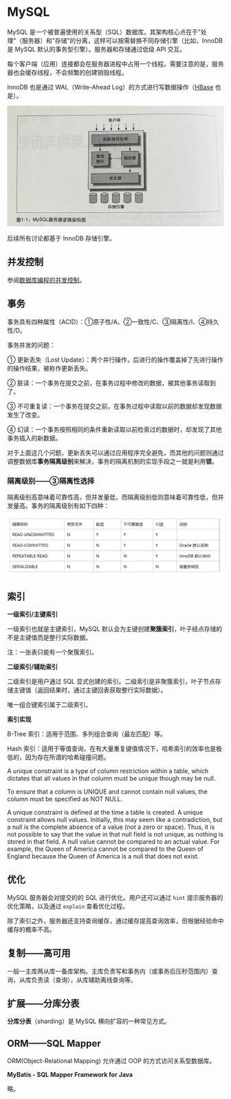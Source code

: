 # MySQL

MySQL 是一个被普遍使用的关系型（SQL）数据库。其架构核心点在于"处理"（服务器）和"存储"的分离，这样可以按需替换不同存储引擎（比如，InnoDB 是 MySQL 默认的事务型引擎）。服务器和存储通过低级 API 交互。

每个客户端（应用）连接都会在服务器进程中占用一个线程。需要注意的是，服务器也会缓存线程，不会频繁的创建销毁线程。

InnoDB 也是通过 WAL（Write-Ahead Log）的方式进行写数据操作（[HBase](../BigData/TechItself-batch.md#hbase) 也是）。

![](rdbms-mysql-arch.jpg)

后续所有讨论都基于 InnoDB 存储引擎。

## 并发控制

参阅[数据库编程的并发控制](../JavaSE/Java/Concurrency.md#数据库编程的并发控制)。

## 事务

事务具有四种属性（ACID）：①原子性/A、②一致性/C、③隔离性/I、④持久性/D。

事务并发的问题：

① 更新丢失（Lost Update）：两个并行操作，后进行的操作覆盖掉了先进行操作的操作结果，被称作更新丢失。

② 脏读：一个事务在提交之前，在事务过程中修改的数据，被其他事务读取到了。

③ 不可重复读：一个事务在提交之前，在事务过程中读取以前的数据却发现数据发生了改变。

④ 幻读：一个事务按照相同的条件重新读取以前检索过的数据时，却发现了其他事务插入的新数据。

对于上面这几个问题，更新丢失可以通过应用程序完全避免，而其他的问题则通过调整数据库**事务隔离级别**来解决，事务的隔离机制的实现手段之一就是利用**锁**。

### 隔离级别——③隔离性选择

隔离级别高意味着可靠性高，但并发量低，而隔离级别低则意味着可靠性低，但并发量高。事务的隔离级别有如下四种：

![](rdbms-mysql-tx-level.jpg)

## 索引

**一级索引/主键索引**

一级索引也就是主键索引，MySQL 默认会为主键创建**聚簇索引**，叶子结点存储的不是主键值而是整行实际数据。

注：一张表只能有一个聚簇索引。

**二级索引/辅助索引**

二级索引是用户通过 SQL 显式创建的索引。二级索引是非聚簇索引，叶子节点存储主键值（返回结果时，通过主键回表获取整行实际数据）。

唯一组合键索引属于二级索引。

**索引实现**

B-Tree 索引：适用于范围、多列组合查询（最左匹配）等。

Hash 索引：适用于等值查询，在有大量重复键值情况下，哈希索引的效率也是极低的，因为存在所谓的哈希碰撞问题。

A unique constraint is a type of column restriction within a table, which dictates that all values in that column must be unique though may be null.

To ensure that a column is UNIQUE and cannot contain null values, the column must be specified as NOT NULL.

A unique constraint is defined at the time a table is created. A unique constraint allows null values. Initially, this may seem like a contradiction, but a null is the complete absence of a value (not a zero or space). Thus, it is not possible to say that the value in that null field is not unique, as nothing is stored in that field. A null value cannot be compared to an actual value. For example, the Queen of America cannot be compared to the Queen of England because the Queen of America is a null that does not exist.

## 优化

MySQL 服务器会对提交的的 SQL 进行优化。用户还可以通过 `hint` 提示服务器的优化策略，以及通过 `explain` 查看优化过程。

除了索引之外，服务器还支持查询缓存，通过缓存提高查询效率，但根据经验命中缓存的概率不高。

## 复制——高可用

一般一主库两从库一备库架构。主库负责写和事务内（或事务后压秒范围内）查询，从库负责读（查询），从库辅助离线查询等。

## 扩展——分库分表

**分库分表**（sharding）是 MySQL 横向扩容的一种常见方式。

## ORM——SQL Mapper

ORM(Object-Relational Mapping) 允许通过 OOP 的方式访问关系型数据库。

**MyBatis - SQL Mapper Framework for Java**

略。
